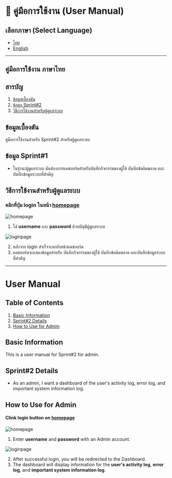 # 📖 คู่มือการใช้งาน (User Manual)

## เลือกภาษา (Select Language)
- [ไทย](#คู่มือการใช้งาน-ภาษาไทย)
- [English](#user-manual)

---

## คู่มือการใช้งาน ภาษาไทย
## สารบัญ
1. [ข้อมูลเบื้องตัน](#ข้อมูลเบื้องตัน)
2. [ข้อมูล Sprint#2](#ข้อมูล-sprint1)
3. [วิธีการใช้งานสำหรับผู้ดูแลระบบ](#วิธีการใช้งานสำหรับ-admin)

## ข้อมูลเบื้องตัน
คู่มือการใช้งานสำหรับ Sprint#2 สำหรับผู้ดูแลระบบ

## ข้อมูล Sprint#1
- ในฐานะผู้ดูแลระบบ ฉันต้องการแดชบอร์ดสำหรับบันทึกกิจกรรมของผู้ใช้ บันทึกข้อผิดพลาด และบันทึกข้อมูลระบบที่สำคัญ

## วิธีการใช้งานสำหรับผู้ดูแลระบบ
### คลิกที่ปุ่ม login ในหน้า [homepage](https://cs040268.cpkkuhost.com/)

![homepage](Img/homepage.png)

1. ใส่ **username** และ **password** ด้วยบัญชีผู้ดูแลระบบ

![loginpage](Img/loginpage.png)

2. หลังจาก login สำเร็จจะมายังหน้าแดชบอร์ด
3. แดชบอร์ดจะแสดงข้อมูลสำหรับ บันทึกกิจกรรมของผู้ใช้ บันทึกข้อผิดพลาด และบันทึกข้อมูลระบบที่สำคัญ

---

# User Manual

## Table of Contents
1. [Basic Information](#basic-information)
2. [Sprint#2 Details](#sprint1-details)
3. [How to Use for Admin](#how-to-use-for-admin)

## Basic Information
This is a user manual for Sprint#2 for admin.

## Sprint#2 Details
-  As an admin, I want a dashboard of the user's activity log, error log, and important system information log.

## How to Use for Admin
#### Clink login button on [homepage](https://cs040268.cpkkuhost.com/)

![homepage](Img/homepage.png)

1. Enter **username** and **password** with an Admin account.

![loginpage](Img/loginpage.png)

2. After successful login, you will be redirected to the Dashboard.
3. The dashboard will display information for the **user's activity log**, **error log**, and **important system information log**.
     
